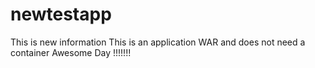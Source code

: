 # newtestapp
This is new information
This is an application WAR and does not need a container
Awesome Day !!!!!!!
